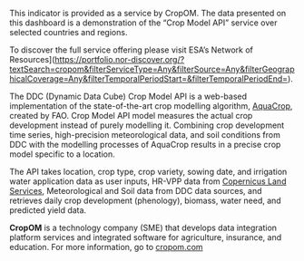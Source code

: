 This indicator is provided as a service by CropOM. The data presented on this dashboard is a demonstration of the “Crop Model API” service over selected countries and regions.

To discover the full service offering please visit ESA’s Network of Resources](https://portfolio.nor-discover.org/?textSearch=cropom&filterServiceType=Any&filterSource=Any&filterGeographicalCoverage=Any&filterTemporalPeriodStart=&filterTemporalPeriodEnd=).

The DDC (Dynamic Data Cube) Crop Model API is a web-based implementation of the state-of-the-art crop modelling algorithm, [AquaCrop](https://www.fao.org/aquacrop/en/), created by FAO.
Crop Model API model measures the actual crop development instead of purely modelling it. Combining crop development time series, high-precision meteorological data, and soil conditions from DDC with the modelling processes of AquaCrop results in a precise crop model specific to a location.

The API takes location, crop type, crop variety, sowing date, and irrigation water application data as user inputs, HR-VPP data from [Copernicus Land Services](https://land.copernicus.eu/en), Meteorological and Soil data from DDC data sources, and retrieves daily crop development (phenology), biomass, water need, and predicted yield data.

**CropOM** is a technology company (SME) that develops data integration platform services and integrated software for agriculture, insurance, and education. For more information, go to [cropom.com](https://cropom.com/)
